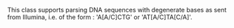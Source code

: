 This class supports parsing DNA sequences with degenerate bases as sent from Illumina, i.e. of the form : 'A[A/C]CTG' or 'AT[A/C]TA[C/A]'.